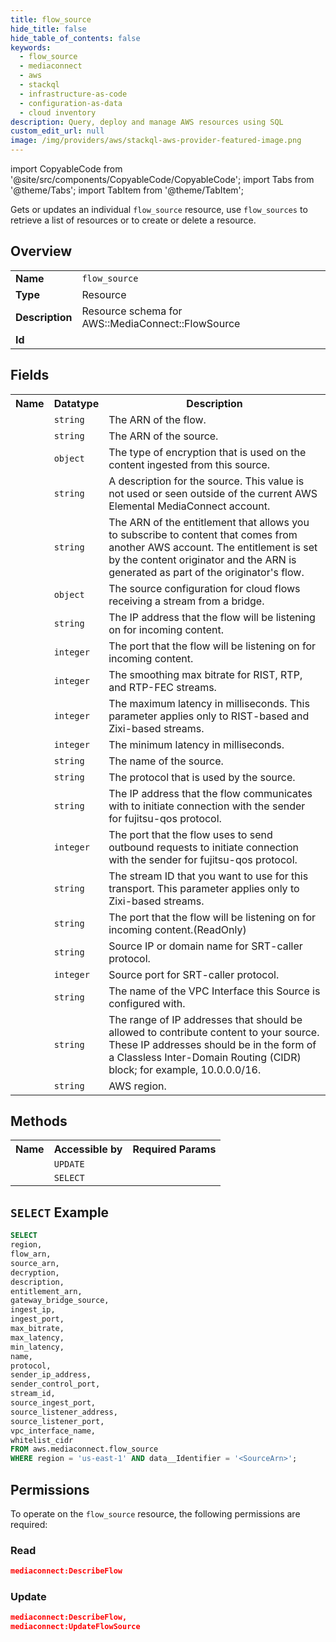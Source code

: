 ```yaml
---
title: flow_source
hide_title: false
hide_table_of_contents: false
keywords:
  - flow_source
  - mediaconnect
  - aws
  - stackql
  - infrastructure-as-code
  - configuration-as-data
  - cloud inventory
description: Query, deploy and manage AWS resources using SQL
custom_edit_url: null
image: /img/providers/aws/stackql-aws-provider-featured-image.png
---
```


import CopyableCode from '@site/src/components/CopyableCode/CopyableCode';
import Tabs from '@theme/Tabs';
import TabItem from '@theme/TabItem';


Gets or updates an individual <code>flow_source</code> resource, use <code>flow_sources</code> to retrieve a list of resources or to create or delete a resource.

## Overview
<table><tbody>
<tr><td><b>Name</b></td><td><code>flow_source</code></td></tr>
<tr><td><b>Type</b></td><td>Resource</td></tr>
<tr><td><b>Description</b></td><td>Resource schema for AWS::MediaConnect::FlowSource</td></tr>
<tr><td><b>Id</b></td><td><CopyableCode code="aws.mediaconnect.flow_source" /></td></tr>
</tbody></table>

## Fields
<table><tbody>
<tr><th>Name</th><th>Datatype</th><th>Description</th></tr>
<tr><td><CopyableCode code="flow_arn" /></td><td><code>string</code></td><td>The ARN of the flow.</td></tr>
<tr><td><CopyableCode code="source_arn" /></td><td><code>string</code></td><td>The ARN of the source.</td></tr>
<tr><td><CopyableCode code="decryption" /></td><td><code>object</code></td><td>The type of encryption that is used on the content ingested from this source.</td></tr>
<tr><td><CopyableCode code="description" /></td><td><code>string</code></td><td>A description for the source. This value is not used or seen outside of the current AWS Elemental MediaConnect account.</td></tr>
<tr><td><CopyableCode code="entitlement_arn" /></td><td><code>string</code></td><td>The ARN of the entitlement that allows you to subscribe to content that comes from another AWS account. The entitlement is set by the content originator and the ARN is generated as part of the originator's flow.</td></tr>
<tr><td><CopyableCode code="gateway_bridge_source" /></td><td><code>object</code></td><td>The source configuration for cloud flows receiving a stream from a bridge.</td></tr>
<tr><td><CopyableCode code="ingest_ip" /></td><td><code>string</code></td><td>The IP address that the flow will be listening on for incoming content.</td></tr>
<tr><td><CopyableCode code="ingest_port" /></td><td><code>integer</code></td><td>The port that the flow will be listening on for incoming content.</td></tr>
<tr><td><CopyableCode code="max_bitrate" /></td><td><code>integer</code></td><td>The smoothing max bitrate for RIST, RTP, and RTP-FEC streams.</td></tr>
<tr><td><CopyableCode code="max_latency" /></td><td><code>integer</code></td><td>The maximum latency in milliseconds. This parameter applies only to RIST-based and Zixi-based streams.</td></tr>
<tr><td><CopyableCode code="min_latency" /></td><td><code>integer</code></td><td>The minimum latency in milliseconds.</td></tr>
<tr><td><CopyableCode code="name" /></td><td><code>string</code></td><td>The name of the source.</td></tr>
<tr><td><CopyableCode code="protocol" /></td><td><code>string</code></td><td>The protocol that is used by the source.</td></tr>
<tr><td><CopyableCode code="sender_ip_address" /></td><td><code>string</code></td><td>The IP address that the flow communicates with to initiate connection with the sender for fujitsu-qos protocol.</td></tr>
<tr><td><CopyableCode code="sender_control_port" /></td><td><code>integer</code></td><td>The port that the flow uses to send outbound requests to initiate connection with the sender for fujitsu-qos protocol.</td></tr>
<tr><td><CopyableCode code="stream_id" /></td><td><code>string</code></td><td>The stream ID that you want to use for this transport. This parameter applies only to Zixi-based streams.</td></tr>
<tr><td><CopyableCode code="source_ingest_port" /></td><td><code>string</code></td><td>The port that the flow will be listening on for incoming content.(ReadOnly)</td></tr>
<tr><td><CopyableCode code="source_listener_address" /></td><td><code>string</code></td><td>Source IP or domain name for SRT-caller protocol.</td></tr>
<tr><td><CopyableCode code="source_listener_port" /></td><td><code>integer</code></td><td>Source port for SRT-caller protocol.</td></tr>
<tr><td><CopyableCode code="vpc_interface_name" /></td><td><code>string</code></td><td>The name of the VPC Interface this Source is configured with.</td></tr>
<tr><td><CopyableCode code="whitelist_cidr" /></td><td><code>string</code></td><td>The range of IP addresses that should be allowed to contribute content to your source. These IP addresses should be in the form of a Classless Inter-Domain Routing (CIDR) block; for example, 10.0.0.0&#x2F;16.</td></tr>
<tr><td><CopyableCode code="region" /></td><td><code>string</code></td><td>AWS region.</td></tr>

</tbody></table>

## Methods

<table><tbody>
  <tr>
    <th>Name</th>
    <th>Accessible by</th>
    <th>Required Params</th>
  </tr>
  <tr>
    <td><CopyableCode code="update_resource" /></td>
    <td><code>UPDATE</code></td>
    <td><CopyableCode code="data__Identifier, data__PatchDocument, region" /></td>
  </tr>
  <tr>
    <td><CopyableCode code="get_resource" /></td>
    <td><code>SELECT</code></td>
    <td><CopyableCode code="data__Identifier, region" /></td>
  </tr>
</tbody></table>

## `SELECT` Example
```sql
SELECT
region,
flow_arn,
source_arn,
decryption,
description,
entitlement_arn,
gateway_bridge_source,
ingest_ip,
ingest_port,
max_bitrate,
max_latency,
min_latency,
name,
protocol,
sender_ip_address,
sender_control_port,
stream_id,
source_ingest_port,
source_listener_address,
source_listener_port,
vpc_interface_name,
whitelist_cidr
FROM aws.mediaconnect.flow_source
WHERE region = 'us-east-1' AND data__Identifier = '<SourceArn>';
```


## Permissions

To operate on the <code>flow_source</code> resource, the following permissions are required:

### Read
```json
mediaconnect:DescribeFlow
```

### Update
```json
mediaconnect:DescribeFlow,
mediaconnect:UpdateFlowSource
```

